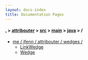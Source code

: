 ```yaml
---
layout: docs-index
title: Documentation Pages
---
```

#### [.](./../../../../index) > [attribouter](./../../../index) > [src](./../../index) > [main](./../index) > [java](./index) > **/**

- [me / jfenn / attribouter / wedges /](me/jfenn/attribouter/wedges)
	- [LinkWedge](me/jfenn/attribouter/wedges/LinkWedge)
	- [Wedge](me/jfenn/attribouter/wedges/Wedge)
